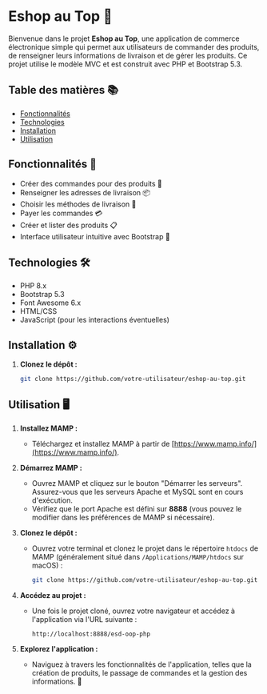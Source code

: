 # Eshop au Top 🎉

Bienvenue dans le projet **Eshop au Top**, une application de commerce électronique simple qui permet aux utilisateurs de commander des produits, de renseigner leurs informations de livraison et de gérer les produits. Ce projet utilise le modèle MVC et est construit avec PHP et Bootstrap 5.3.

## Table des matières 📚

- [Fonctionnalités](#fonctionnalités)
- [Technologies](#technologies)
- [Installation](#installation)
- [Utilisation](#utilisation)

## Fonctionnalités 🚀

- Créer des commandes pour des produits 🛒
- Renseigner les adresses de livraison 📦
- Choisir les méthodes de livraison 🚚
- Payer les commandes 💳
- Créer et lister des produits 📋
- Interface utilisateur intuitive avec Bootstrap 🎨

## Technologies 🛠️

- PHP 8.x
- Bootstrap 5.3
- Font Awesome 6.x
- HTML/CSS
- JavaScript (pour les interactions éventuelles)

## Installation ⚙️

1. **Clonez le dépôt :**
   ```bash
   git clone https://github.com/votre-utilisateur/eshop-au-top.git
   ```

## Utilisation 🖥️

1. **Installez MAMP :**

   - Téléchargez et installez MAMP à partir de [https://www.mamp.info/](https://www.mamp.info/).

2. **Démarrez MAMP :**

   - Ouvrez MAMP et cliquez sur le bouton "Démarrer les serveurs". Assurez-vous que les serveurs Apache et MySQL sont en cours d'exécution.
   - Vérifiez que le port Apache est défini sur **8888** (vous pouvez le modifier dans les préférences de MAMP si nécessaire).

3. **Clonez le dépôt :**

   - Ouvrez votre terminal et clonez le projet dans le répertoire `htdocs` de MAMP (généralement situé dans `/Applications/MAMP/htdocs` sur macOS) :
     ```bash
     git clone https://github.com/votre-utilisateur/eshop-au-top.git
     ```

4. **Accédez au projet :**

   - Une fois le projet cloné, ouvrez votre navigateur et accédez à l'application via l'URL suivante :
     ```
     http://localhost:8888/esd-oop-php
     ```

5. **Explorez l'application :**
   - Naviguez à travers les fonctionnalités de l'application, telles que la création de produits, le passage de commandes et la gestion des informations. 🌟
